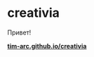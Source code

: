 # creativia
<p>Привет!</p>
<p><b><a href="https://tim-arc.github.io/creativia/" target="_blank">tim-arc.github.io/creativia</a></b></p>
